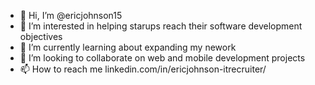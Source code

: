 - 👋 Hi, I’m @ericjohnson15
- 👀 I’m interested in helping starups reach their software development objectives
- 🌱 I’m currently learning about expanding my nework
- 💞️ I’m looking to collaborate on web and mobile development projects
- 📫 How to reach me linkedin.com/in/ericjohnson-itrecruiter/
<!---
ericjohnson15/ericjohnson15 is a ✨ special ✨ repository because its `README.md` (this file) appears on your GitHub profile.
You can click the Preview link to take a look at your changes.
--->
